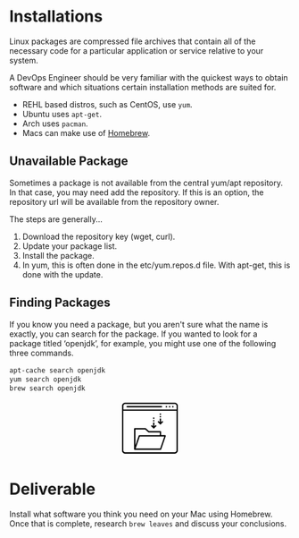 # Installations

Linux packages are compressed file archives that contain all of the necessary code for a particular application or service relative to your system.

A DevOps Engineer should be very familiar with the quickest ways to obtain software and which situations certain installation methods are suited for.

 - REHL based distros, such as CentOS, use `yum`.
 - Ubuntu uses `apt-get`.
 - Arch uses `pacman`.
 - Macs can make use of [Homebrew](https://brew.sh/).

## Unavailable Package
Sometimes a package is not available from the central yum/apt repository. In that case, you may need add the repository. If this is an option, the repository url will be available from the repository owner.

The steps are generally...
 1. Download the repository key (wget, curl).
 2. Update your package list.
 3. Install the package.
 4. In yum, this is often done in the etc/yum.repos.d file. With apt-get, this is done with the update.

## Finding Packages
If you know you need a package, but you aren't sure what the name is exactly, you can search for  the package. If you wanted to look for a package titled ‘openjdk’, for example, you might use one of the following three commands.

```
apt-cache search openjdk
yum search openjdk
brew search openjdk
```

<center>

  ![](../img/install.png)

</center>

# Deliverable

Install what software you think you need on your Mac using Homebrew. Once that is complete, research `brew leaves` and discuss your conclusions.
